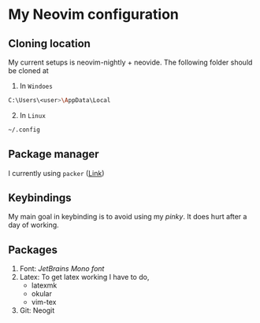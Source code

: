 # My Neovim configuration
## Cloning location
My current setups is neovim-nightly + neovide. The following folder should be
cloned at
1. In `Windoes`
```sh
C:\Users\<user>\AppData\Local
```
2. In `Linux`
```sh
~/.config
```

## Package manager
I currently using `packer` ([Link](https://github.com/wbthomason/packer.nvim))

## Keybindings
My main goal in keybinding is to avoid using my *pinky*. It does hurt after a
day of working.

## Packages
1. Font: *JetBrains Mono font*
2. Latex: To get latex working I have to do,
	- latexmk
	- okular
	- vim-tex
3. Git: Neogit

